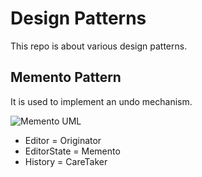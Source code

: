# Design Patterns
This repo is about various design patterns.

## Memento Pattern
It is used to implement an undo mechanism.

![Memento UML]("./images/memento_UML.PNG")

* Editor = Originator
* EditorState = Memento
* History = CareTaker

